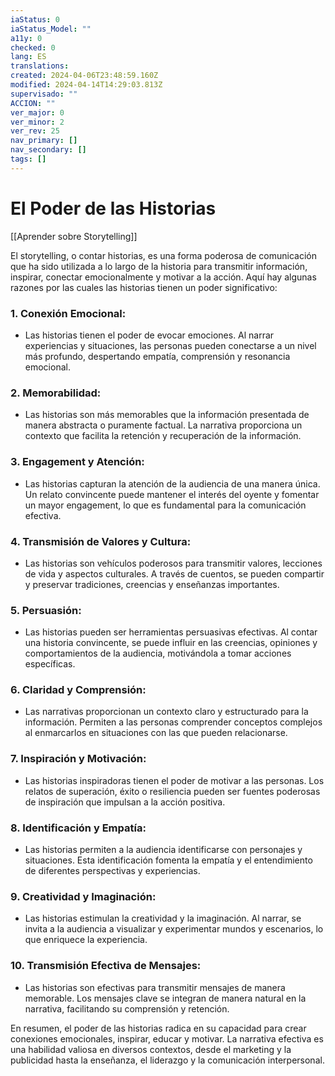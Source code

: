 ```yaml
---
iaStatus: 0
iaStatus_Model: ""
a11y: 0
checked: 0
lang: ES
translations: 
created: 2024-04-06T23:48:59.160Z
modified: 2024-04-14T14:29:03.813Z
supervisado: ""
ACCION: ""
ver_major: 0
ver_minor: 2
ver_rev: 25
nav_primary: []
nav_secondary: []
tags: []
---
```

# El Poder de las Historias

[[Aprender sobre Storytelling]]

El storytelling, o contar historias, es una forma poderosa de comunicación que ha sido utilizada a lo largo de la historia para transmitir información, inspirar, conectar emocionalmente y motivar a la acción. Aquí hay algunas razones por las cuales las historias tienen un poder significativo:

### 1. **Conexión Emocional:**
   - Las historias tienen el poder de evocar emociones. Al narrar experiencias y situaciones, las personas pueden conectarse a un nivel más profundo, despertando empatía, comprensión y resonancia emocional.

### 2. **Memorabilidad:**
   - Las historias son más memorables que la información presentada de manera abstracta o puramente factual. La narrativa proporciona un contexto que facilita la retención y recuperación de la información.

### 3. **Engagement y Atención:**
   - Las historias capturan la atención de la audiencia de una manera única. Un relato convincente puede mantener el interés del oyente y fomentar un mayor engagement, lo que es fundamental para la comunicación efectiva.

### 4. **Transmisión de Valores y Cultura:**
   - Las historias son vehículos poderosos para transmitir valores, lecciones de vida y aspectos culturales. A través de cuentos, se pueden compartir y preservar tradiciones, creencias y enseñanzas importantes.

### 5. **Persuasión:**
   - Las historias pueden ser herramientas persuasivas efectivas. Al contar una historia convincente, se puede influir en las creencias, opiniones y comportamientos de la audiencia, motivándola a tomar acciones específicas.

### 6. **Claridad y Comprensión:**
   - Las narrativas proporcionan un contexto claro y estructurado para la información. Permiten a las personas comprender conceptos complejos al enmarcarlos en situaciones con las que pueden relacionarse.

### 7. **Inspiración y Motivación:**
   - Las historias inspiradoras tienen el poder de motivar a las personas. Los relatos de superación, éxito o resiliencia pueden ser fuentes poderosas de inspiración que impulsan a la acción positiva.

### 8. **Identificación y Empatía:**
   - Las historias permiten a la audiencia identificarse con personajes y situaciones. Esta identificación fomenta la empatía y el entendimiento de diferentes perspectivas y experiencias.

### 9. **Creatividad y Imaginación:**
   - Las historias estimulan la creatividad y la imaginación. Al narrar, se invita a la audiencia a visualizar y experimentar mundos y escenarios, lo que enriquece la experiencia.

### 10. **Transmisión Efectiva de Mensajes:**
   - Las historias son efectivas para transmitir mensajes de manera memorable. Los mensajes clave se integran de manera natural en la narrativa, facilitando su comprensión y retención.

En resumen, el poder de las historias radica en su capacidad para crear conexiones emocionales, inspirar, educar y motivar. La narrativa efectiva es una habilidad valiosa en diversos contextos, desde el marketing y la publicidad hasta la enseñanza, el liderazgo y la comunicación interpersonal.